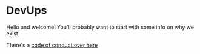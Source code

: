 # DevUps

Hello and welcome! You'll probably want to start with some info on why we exist

There's a [code of conduct over here](code-of-conduct/)
